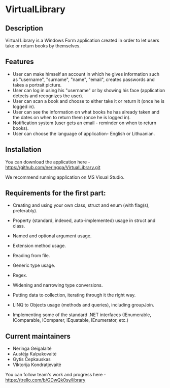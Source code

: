 # VirtualLibrary

## Description
Virtual Library is a Windows Form application created in order to let users take or return books by themselves. 

## Features
* User can make himself an account in which he gives information such as "username", "surname", "name", "email", creates passwords and takes a portrait picture. 
* User can log in using his "username" or by showing his face (application detects and recognizes the user). 
* User can scan a book and choose to either take it or return it (once he is logged in). 
* User can see the information on what books he has already taken and the dates on when to return them (once he is logged in).
* Notification system (user gets an email - reminder on when to return books).
* User can choose the language of application- English or Lithuanian. 

## Installation
You can download the application here - https://github.com/neringga/VirtualLibrary.git

We recommend running application on MS Visual Studio.

## Requirements for the first part:

* Creating and using your own class, struct and enum (with flag(s), preferably).

* Property (standard, indexed, auto-implemented) usage in struct and class.

* Named and optional argument usage.

* Extension method usage.

* Reading from file.

* Generic type usage.

* Regex.

* Widening and narrowing type conversions.

* Putting data to collection, iterating through it the right way.

* LINQ to Objects usage (methods and queries), including groupJoin.

* Implementing some of the standard .NET interfaces (IEnumerable, IComparable, IComparer, IEquatable, IEnumerator, etc.)

## Current maintainers
* Neringa Geigalaitė
* Austėja Kalpakovaitė
* Gytis Čepkauskas
* Viktorija Kondratjevaitė 

You can follow team's work and progress here - https://trello.com/b/GDwQk0sy/library
